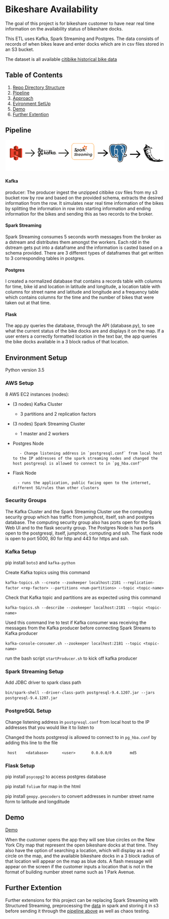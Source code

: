 # Bikeshare Availability

The goal of this project is for bikeshare customer to have near real time information on the availability status of bikeshare docks.

This ETL uses Kafka, Spark Streaming and Postgres. The data consists of records of when bikes leave and enter docks which are in csv files stored in an S3 bucket.

The dataset is all available [citibike historical bike data](https://www.citibikenyc.com/system-data)

## Table of Contents
1. [Repo Directory Structure](README.md#Repo-Directory-Structure)
2. [Pipeline](README.md#Pipeline)
3. [Approach](README.md#Approach)
4. [Evironment SetUp](README.md#Evironment-Setup)
5. [Demo](README.md#Demo)
6. [Further Extention](README.md#Further-Extention)

    
## Pipeline

![alt text](pic/pipeline.png)

#### Kafka
producer: 
The producer ingest the unzipped citibike csv files from my s3 bucket row by row and based on the provided schema, extracts the desired information from the row. It simulates near real time information of the bikes by splitting the information in row into starting information and ending information for the bikes and sending this as two records to the broker.

#### Spark Streaming
Spark Streaming consumes 5 seconds worth messages from the broker as a dstream and distributes them amongst the workers. Each rdd in the dstream gets put into a dataframe and the information is casted based on a schema provided. There are 3 different types of dataframes that get written to 3 corresponding tables in postgres.

#### Postgres
I created a normalized database that contains a records table with columns for time, bike id and location in latitude and longitude, a location table with columns for street name and latitude and longitude and a frequency table which contains columns for the time and the number of bikes that were taken out at that time. 

#### Flask
The app.py queries the database, through the API (database.py), to see what the current status of the bike docks are and displays it on the map. If a user enters a correctly formatted location in the text bar, the app queries the bike docks available in a 3 block radius of that location.


## Environment Setup
Python version 3.5
### AWS Setup
8 AWS EC2 instances (nodes):

- (3 nodes) Kafka Cluster
  - 3 partitions and 2 replication factors
         
- (3 nodes) Spark Streaming Cluster

   - 1 master and 2 workers
         
- Postgres Node

         - Change listening address in `postgresql.conf` from local host to the IP addresses of the spark streaming nodes and changed the host postgresql is allowed to connect to in `pg_hba.conf` 

- Flask Node

        - runs the application, public facing open to the internet, different SG/rules than other clusters

### Security Groups
The Kafka Cluster and the Spark Streaming Cluster use the computing security group which has traffic from jumphost, itself, ssh and postgres database. The computing security group also has ports open for the Spark Web UI and to the flask security group. The Postgres Node is has ports open to the postgresql, itself, jumphost, computing and ssh. The flask node is open to port 5000, 80 for http and 443 for https and ssh.

### Kafka Setup
pip install `boto3` and `kafka-python`

Create Kafka topics using this command

`kafka-topics.sh --create --zookeeper localhost:2181 --replication-factor <rep-factor> --partitions <num-partitions> --topic <topic-name>`

Check that Kafka topic and partitions are as expected using this command 

`kafka-topics.sh --describe --zookeeper localhost:2181 --topic <topic-name>`

Used this command lne to test if Kafka consumer was receiving the messages from the Kafka producer before connecting Spark Streams to Kafka producer

`kafka-console-consumer.sh --zookeeper localhost:2181 --topic <topic-name>`

run the bash script `startProducer.sh` to kick off kafka producer

### Spark Streaming Setup
Add JDBC driver to spark class path

`bin/spark-shell --driver-class-path postgresql-9.4.1207.jar --jars postgresql-9.4.1207.jar`

### PostgreSQL Setup
Change listening address in `postgresql.conf` from local host to the IP addresses that you would like it to listen to

Changed the hosts postgresql is allowed to connect to in `pg_hba.conf` by adding this line to the file

` host    <database>      <user>       0.0.0.0/0        md5`

### Flask Setup
pip install `psycopg2` to access postgres database

pip install `folium` for map in the html

pip install `geopy.geocoders` to convert addresses in number street name form to latitude and longditude

## Demo
[Demo](https://www.youtube.com/watch?v=QS-lSPjHsqQ)

When the customer opens the app they will see blue circles on the New York City map that represent the open bikeshare docks at that time. They also have the option of searching a location, which will display as a red circle on the map, and the available bikeshare docks in a 3 block radius of that location will appear on the map as blue dots. A flash message will appear on the screen if the customer inputs a location that is not in the format of building number street name such as 1 Park Avenue.

## Further Extention
Further extensions for this project can be replacing Spark Streaming with Structured Streaming, preprocessing the [data](README.md#Dataset) in spark and storing it in s3 before sending it through the [pipeline above](README.md#Pipeline) as well as chaos testing.
